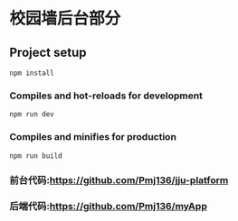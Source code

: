 # 校园墙后台部分

## Project setup
```
npm install
```

### Compiles and hot-reloads for development
```
npm run dev
```

### Compiles and minifies for production
```
npm run build
```
### 前台代码:https://github.com/Pmj136/jju-platform
### 后端代码:https://github.com/Pmj136/myApp
